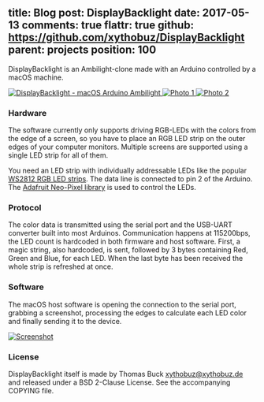 title: Blog
post: DisplayBacklight
date: 2017-05-13
comments: true
flattr: true
github: https://github.com/xythobuz/DisplayBacklight
parent: projects
position: 100
---

DisplayBacklight is an Ambilight-clone made with an Arduino controlled by a macOS machine.

<div class="lightgallery">
    <a href="https://www.youtube.com/watch?v=Sy3Wgt9CKz4">
        <img src="http://img.youtube.com/vi/Sy3Wgt9CKz4/0.jpg" alt="DisplayBacklight - macOS Arduino Ambilight">
    </a>
    <a href="img/ambilight-1.jpg">
        <img src="img/ambilight-1_small.jpg" alt="Photo 1">
    </a>
    <a href="img/ambilight-2.jpg">
        <img src="img/ambilight-2_small.jpg" alt="Photo 2">
    </a>
</div>

### Hardware

The software currently only supports driving RGB-LEDs with the colors from the edge of a screen, so you have to place an RGB LED strip on the outer edges of your computer monitors. Multiple screens are supported using a single LED strip for all of them.

You need an LED strip with individually addressable LEDs like the popular [WS2812 RGB LED strips](https://www.sparkfun.com/products/12025). The data line is connected to pin 2 of the Arduino. The [Adafruit Neo-Pixel library](https://github.com/adafruit/Adafruit_NeoPixel) is used to control the LEDs.

### Protocol

The color data is transmitted using the serial port and the USB-UART converter built into most Arduinos. Communication happens at 115200bps, the LED count is hardcoded in both firmware and host software. First, a magic string, also hardcoded, is sent, followed by 3 bytes containing Red, Green and Blue, for each LED. When the last byte has been received the whole strip is refreshed at once.

### Software

The macOS host software is opening the connection to the serial port, grabbing a screenshot, processing the edges to calculate each LED color and finally sending it to the device.

<div class="lightgallery">
    <a href="img/ambilight-3.png">
        <img src="img/ambilight-3.png" alt="Screenshot">
    </a>
</div>

### License

DisplayBacklight itself is made by Thomas Buck <xythobuz@xythobuz.de> and released under a BSD 2-Clause License. See the accompanying COPYING file.

